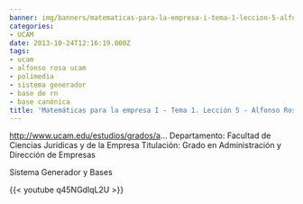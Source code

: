 ```yaml
---
banner: img/banners/matematicas-para-la-empresa-i-tema-1-leccion-5-alfonso-rosa.jpg
categories:
- UCAM
date: 2013-10-24T12:16:19.000Z
tags:
- ucam
- alfonso rosa ucam
- polimedia
- sistema generador
- base de rn
- base canónica
title: 'Matemáticas para la empresa I - Tema 1. Lección 5 - Alfonso Rosa'
---
```


http://www.ucam.edu/estudios/grados/a...
Departamento: Facultad de Ciencias Jurídicas y de la Empresa 
Titulación: Grado en Administración y Dirección de Empresas

Sistema Generador y Bases

{{< youtube q45NGdlqL2U >}}
